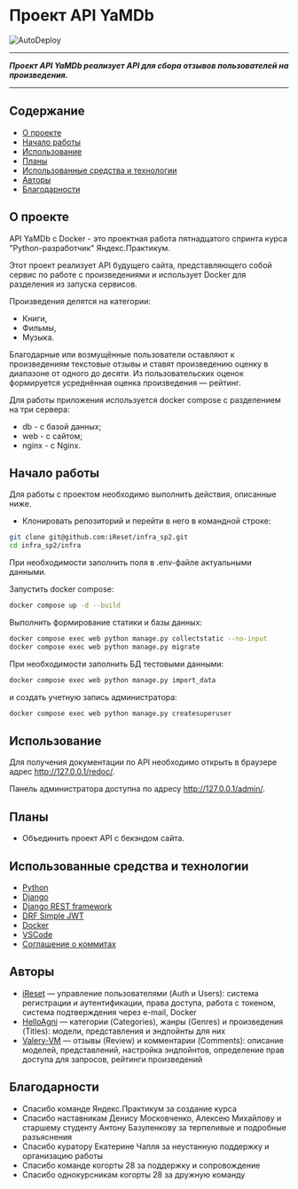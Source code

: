 # Проект API YaMDb

<p align="center">

![AutoDeploy](https://github.com/iReset/yamdb_final/actions/workflows/yamdb_workflow.yml/badge.svg)

</p>

---

***Проект API YaMDb реализует API для сбора отзывов пользователей на произведения.***

---

## Содержание

- [О проекте](#about)
- [Начало работы](#getting_started)
- [Использование](#usage)
- [Планы](#todo)
- [Использованные средства и технологии](#tools_and_techs)
- [Авторы](#authors)
- [Благодарности](#acknowledgement)

## О проекте<div id="about"></div>

API YaMDb с Docker - это проектная работа пятнадцатого спринта курса "Python-разработчик" Яндекс.Практикум.

Этот проект реализует API будущего сайта, представляющего собой сервис по работе с произведениями и использует Docker для разделения из запуска сервисов.

Произведения делятся на категории:

- Книги,
- Фильмы,
- Музыка.

Благодарные или возмущённые пользователи оставляют к произведениям текстовые отзывы и ставят произведению оценку в диапазоне от одного до десяти. Из пользовательских оценок формируется усреднённая оценка произведения — рейтинг.

Для работы приложения используется docker compose с разделением на три сервера:
- db - с базой данных;
- web - с сайтом;
- nginx - c Nginx.

## Начало работы<div id="getting_started"></div>

Для работы с проектом необходимо выполнить действия, описанные ниже.

- Клонировать репозиторий и перейти в него в командной строке:

```sh
git clone git@github.com:iReset/infra_sp2.git
cd infra_sp2/infra
```

При необходимости заполнить поля в .env-файле актуальными данными.

Запустить docker compose:

```sh
docker compose up -d --build
```

Выполнить формирование статики и базы данных:

```sh
docker compose exec web python manage.py collectstatic --no-input
docker compose exec web python manage.py migrate
```

При необходимости заполнить БД тестовыми данными:

```sh
docker compose exec web python manage.py import_data
```

и создать учетную запись администратора:

```sh
docker compose exec web python manage.py createsuperuser
```

## Использование<div id="usage"></div>

Для получения документации по API необходимо открыть в браузере адрес <http://127.0.0.1/redoc/>.

Панель администратора доступна по адресу <http://127.0.0.1/admin/>.

## Планы<div id="todo"></div>

- Объединить проект API с бекэндом сайта.

## Использованные средства и технологии<div id="tools_and_techs"></div>

- [Python](https://www.python.org/)
- [Django](https://www.djangoproject.com/)
- [Django REST framework](https://www.django-rest-framework.org/)
- [DRF Simple JWT](https://django-rest-framework-simplejwt.readthedocs.io/en/latest/)
- [Docker](http://docker.com/)
- [VSCode](https://code.visualstudio.com/)
- [Соглашение о коммитах](https://www.conventionalcommits.org/ru/v1.0.0/)

## Авторы<div id="authors"></div>

- [iReset](https://github.com/iReset) — управление пользователями (Auth и Users): система регистрации и аутентификации, права доступа, работа с токеном, система подтверждения через e-mail, Docker
- [HelloAgni](https://github.com/HelloAgni) — категории (Categories), жанры (Genres) и произведения (Titles): модели, представления и эндпойнты для них
- [Valery-VM](https://github.com/Valery-VM) — отзывы (Review) и комментарии (Comments): описание моделей, представлений, настройка эндпойнтов, определение прав доступа для запросов, рейтинги произведений

## Благодарности<div id="acknowledgement"></div>

- Спасибо команде Яндекс.Практикум за создание курса
- Спасибо наставникам Денису Московченко, Алексею Михайлову и старшему студенту Антону Базуленкову за терпеливые и подробные разъяснения
- Спасибо куратору Екатерине Чапля за неустанную поддержку и организацию работы
- Спасибо команде когорты 28 за поддержку и сопровождение
- Спасибо однокурсникам когорты 28 за дружную команду

